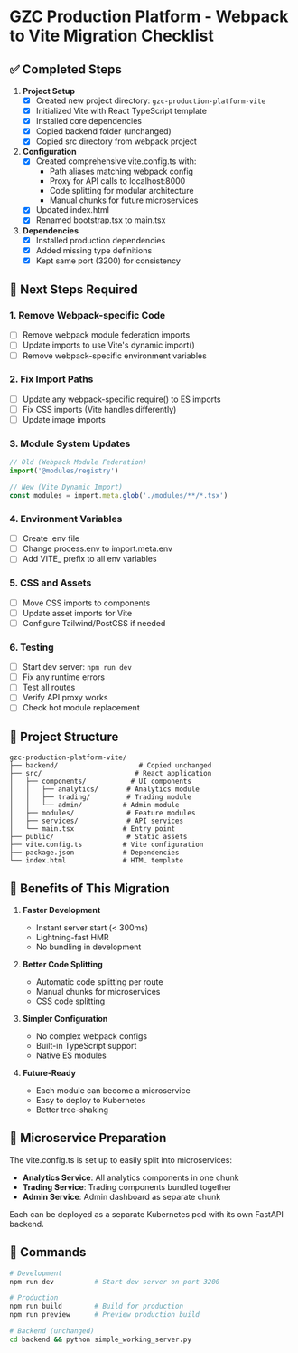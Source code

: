 # GZC Production Platform - Webpack to Vite Migration Checklist

## ✅ Completed Steps

1. **Project Setup**
   - [x] Created new project directory: `gzc-production-platform-vite`
   - [x] Initialized Vite with React TypeScript template
   - [x] Installed core dependencies
   - [x] Copied backend folder (unchanged)
   - [x] Copied src directory from webpack project

2. **Configuration**
   - [x] Created comprehensive vite.config.ts with:
     - Path aliases matching webpack config
     - Proxy for API calls to localhost:8000
     - Code splitting for modular architecture
     - Manual chunks for future microservices
   - [x] Updated index.html
   - [x] Renamed bootstrap.tsx to main.tsx

3. **Dependencies**
   - [x] Installed production dependencies
   - [x] Added missing type definitions
   - [x] Kept same port (3200) for consistency

## 🔄 Next Steps Required

### 1. **Remove Webpack-specific Code**
   - [ ] Remove webpack module federation imports
   - [ ] Update imports to use Vite's dynamic import()
   - [ ] Remove webpack-specific environment variables

### 2. **Fix Import Paths**
   - [ ] Update any webpack-specific require() to ES imports
   - [ ] Fix CSS imports (Vite handles differently)
   - [ ] Update image imports

### 3. **Module System Updates**
   ```typescript
   // Old (Webpack Module Federation)
   import('@modules/registry')
   
   // New (Vite Dynamic Import)
   const modules = import.meta.glob('./modules/**/*.tsx')
   ```

### 4. **Environment Variables**
   - [ ] Create .env file
   - [ ] Change process.env to import.meta.env
   - [ ] Add VITE_ prefix to all env variables

### 5. **CSS and Assets**
   - [ ] Move CSS imports to components
   - [ ] Update asset imports for Vite
   - [ ] Configure Tailwind/PostCSS if needed

### 6. **Testing**
   - [ ] Start dev server: `npm run dev`
   - [ ] Fix any runtime errors
   - [ ] Test all routes
   - [ ] Verify API proxy works
   - [ ] Check hot module replacement

## 📂 Project Structure

```
gzc-production-platform-vite/
├── backend/                    # Copied unchanged
├── src/                       # React application
│   ├── components/           # UI components
│   │   ├── analytics/       # Analytics module
│   │   ├── trading/         # Trading module
│   │   └── admin/          # Admin module
│   ├── modules/             # Feature modules
│   ├── services/            # API services
│   └── main.tsx            # Entry point
├── public/                  # Static assets
├── vite.config.ts          # Vite configuration
├── package.json            # Dependencies
└── index.html              # HTML template
```

## 🚀 Benefits of This Migration

1. **Faster Development**
   - Instant server start (< 300ms)
   - Lightning-fast HMR
   - No bundling in development

2. **Better Code Splitting**
   - Automatic code splitting per route
   - Manual chunks for microservices
   - CSS code splitting

3. **Simpler Configuration**
   - No complex webpack configs
   - Built-in TypeScript support
   - Native ES modules

4. **Future-Ready**
   - Each module can become a microservice
   - Easy to deploy to Kubernetes
   - Better tree-shaking

## 🎯 Microservice Preparation

The vite.config.ts is set up to easily split into microservices:

- **Analytics Service**: All analytics components in one chunk
- **Trading Service**: Trading components bundled together  
- **Admin Service**: Admin dashboard as separate chunk

Each can be deployed as a separate Kubernetes pod with its own FastAPI backend.

## 🔧 Commands

```bash
# Development
npm run dev          # Start dev server on port 3200

# Production
npm run build        # Build for production
npm run preview      # Preview production build

# Backend (unchanged)
cd backend && python simple_working_server.py
```